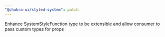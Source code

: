 ```yaml
---
"@chakra-ui/styled-system": patch
---
```


Enhance SystemStyleFunction type to be extensible and allow consumer to pass
custom types for props

